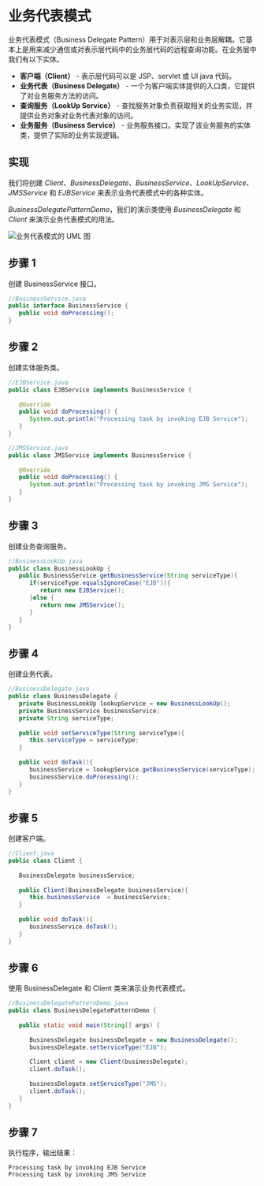 # 业务代表模式

业务代表模式（Business Delegate Pattern）用于对表示层和业务层解耦。它基本上是用来减少通信或对表示层代码中的业务层代码的远程查询功能。在业务层中我们有以下实体。

- **客户端（Client）** - 表示层代码可以是 JSP、servlet 或 UI java 代码。
- **业务代表（Business Delegate）** - 一个为客户端实体提供的入口类，它提供了对业务服务方法的访问。
- **查询服务（LookUp Service）** - 查找服务对象负责获取相关的业务实现，并提供业务对象对业务代表对象的访问。
- **业务服务（Business Service）** - 业务服务接口。实现了该业务服务的实体类，提供了实际的业务实现逻辑。

## 实现

我们将创建 *Client*、*BusinessDelegate*、*BusinessService*、*LookUpService*、*JMSService* 和 *EJBService* 来表示业务代表模式中的各种实体。

*BusinessDelegatePatternDemo*，我们的演示类使用 *BusinessDelegate* 和 *Client* 来演示业务代表模式的用法。

![业务代表模式的 UML 图](https://www.runoob.com/wp-content/uploads/2014/08/business_delegate_pattern_uml_diagram2.png)

## 步骤 1

创建 BusinessService 接口。

```java
//BusinessService.java
public interface BusinessService {
   public void doProcessing();
}

```



## 步骤 2

创建实体服务类。

````java
//EJBService.java
public class EJBService implements BusinessService {
 
   @Override
   public void doProcessing() {
      System.out.println("Processing task by invoking EJB Service");
   }
}
````

```java
//JMSService.java
public class JMSService implements BusinessService {
 
   @Override
   public void doProcessing() {
      System.out.println("Processing task by invoking JMS Service");
   }
}
```

## 步骤 3

创建业务查询服务。

```java
//BusinessLookUp.java
public class BusinessLookUp {
   public BusinessService getBusinessService(String serviceType){
      if(serviceType.equalsIgnoreCase("EJB")){
         return new EJBService();
      }else {
         return new JMSService();
      }
   }
}
```



## 步骤 4

创建业务代表。

```java
//BusinessDelegate.java
public class BusinessDelegate {
   private BusinessLookUp lookupService = new BusinessLookUp();
   private BusinessService businessService;
   private String serviceType;
 
   public void setServiceType(String serviceType){
      this.serviceType = serviceType;
   }
 
   public void doTask(){
      businessService = lookupService.getBusinessService(serviceType);
      businessService.doProcessing();     
   }
}
```

## 步骤 5

创建客户端。

```java
//Client.java
public class Client {
   
   BusinessDelegate businessService;
 
   public Client(BusinessDelegate businessService){
      this.businessService  = businessService;
   }
 
   public void doTask(){      
      businessService.doTask();
   }
}
```

## 步骤 6

使用 BusinessDelegate 和 Client 类来演示业务代表模式。

```java
//BusinessDelegatePatternDemo.java
public class BusinessDelegatePatternDemo {
   
   public static void main(String[] args) {
 
      BusinessDelegate businessDelegate = new BusinessDelegate();
      businessDelegate.setServiceType("EJB");
 
      Client client = new Client(businessDelegate);
      client.doTask();
 
      businessDelegate.setServiceType("JMS");
      client.doTask();
   }
}
```

## 步骤 7

执行程序，输出结果：

```
Processing task by invoking EJB Service
Processing task by invoking JMS Service
```